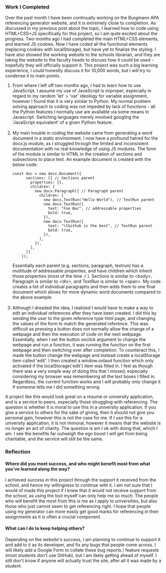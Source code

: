 
<h3>Work I Completed</h3>

Over the past month I have been continually working on the Burgmann APA referencing generator website, and it is extremely close to completion. As discussed in my previous post about the topic, I learned how to code using HTML+CSS+JS specifically for this project, so I am quite excited about the progress. Two months ago I had completed the main HTML+CSS elements, and learned JS cookies. Now I have coded all the functional elements (replacing cookies with localStorage), but have yet to finalize the styling. I have also showed the working website to the schools librarian, and they are taking the website to the faculty heads to discuss how it could be used - hopefully they will officially support it. This project was such a big learning experience, I could honestly discuss it for 10,000 words, but I will try to condense it to main points.

<ol>
<li>From where I left off two months ago, I had to learn how to use JavaScript. I assume my use of JavaScript is improper, especially in regard to my random 'let' > 'var' ideology for variable assignment, however I found that it is very similar to Python. My normal problem solving approach to coding was not impeded by lack of functions - all the Python features I normally use are available via some means in Javascript. Switching languages merely involved googling the 'JavaScript equivalent' of a given Python feature. 
</li>
<br>
<li> My main trouble in coding the website came from generating a word document in a static environment. I now have a profound hatred for the docx.js module, as I struggled through the limited and inconsistent documentation with no real knowledge of using JS modules. The form of the module is similar to HTML in the creation of sections and subsections to place text. An example document is created with the below code:
<pre>
<code class='language-javascript'>const doc = new docx.Document({
      sections: [{ // Sections parent
        properties: {},
        children: [
          new docx.Paragraph({ // Paragraph parent
            children: [
              new docx.TextRun("Hello World"), // TextRun parent
              new docx.TextRun({
                text: "Foo Bar", // addressable properties 
                bold: true,
              }),
              new docx.TextRun({
                text: "\tGithub is the best", // TextRun parent
                bold: true,
              }),
            ],
          }),
        ],
      }]
    });
</code></pre>
Essentially each parent (e.g. sections, paragraph, textrun) has a multitude of addressable properties, and have children which inherit those properties (most of the time :/ ). Sections is similar to &lt;body&gt;, Paragraph is similar to &lt;div&gt;, and TextRun is similar to &lt;span&gt;. My code creates a list of individual paragraphs and then adds them to one final document which allows for more dynamic word documents compared to the above example.
</li>
<br>
<li> Although I dreaded the idea, I realized I would have to make a way to edit an individual references after they have been created. I did this by sending the user to the given reference type html page, and changing the values of the form to match the generated reference. This was difficult as pressing a button does not normally allow the change of a webpage and then the execution of code on the next webpage. Essentially, when I set the button onclick argument to change the webpage and run a function, it was running the function on the first webpage and then switching over after completion. To counteract this, I made the button change the webpage and instead create a localStorage item called 'edit'. I then created a window.onlaod function which only activated if the localStorage('edit') item was filled in. I feel as though there was a very simple way of doing this that I missed, especially considering my browser was remembering all the text boxes I filled in. Regardless, the current function works and I will probably only change it if someone tells me I did something wrong.
</li>
</ol>

A project like this would look great on a resume or university application, and is a service to peers, especially those struggling with referencing. The question is whether it is moral to use this in a university application. If you give a service to others for the sake of giving, then it should not give you personal gain, however this is not the case for me. If I use this for a university application, it is not immoral, however it means that the website is no longer an act of charity. The question is am I ok with doing that, which I am. I see the benefits far outweigh the ego boost I will get from being charitable, and the service will still be the same.

<h3>Reflection</h3>

<h4>Where did you meet success, and who might benefit most from what you’ve learned along the way?</h4>

I achieved success in this project through the support it received from the school, and hence my willingness to continue with it. I am not sure that I would of made this project if I knew that it would not receive support from the school, as using the tool myself can only help me so much. The people who will benefit the most from this is me as I apply to universities, but also those who just cannot seem to get referencing right. I hope that people using my generator can more easily get good marks for referencing in their assignments as it is often a crucial component.

<h4>What can I do to keep helping others?</h4>

Depending on the website's success, I am planning to continue to support it and add to it as its developer, and fix any bugs that people come across. I will likely add a Google Form to collate these bug reports / feature requests (most students don't use GitHub), but I am likely getting ahead of myself. I still don't know if anyone will actually trust the site, after all it was made by a student. 